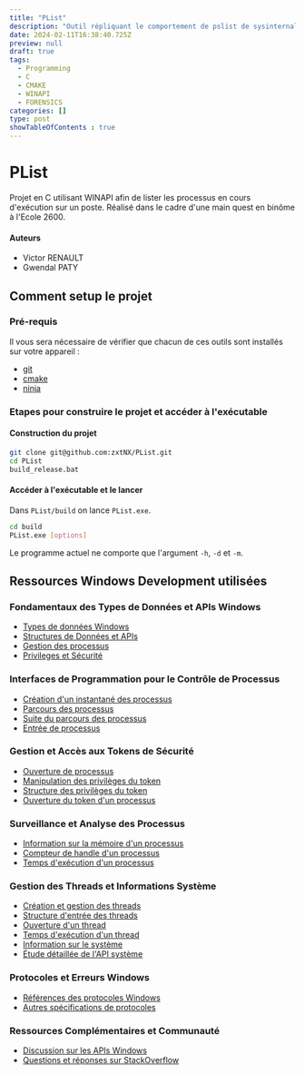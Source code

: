 ```yaml
---
title: "PList"
description: "Outil répliquant le comportement de pslist de sysinternals (windows)"
date: 2024-02-11T16:38:40.725Z
preview: null
draft: true
tags:
  - Programming
  - C
  - CMAKE
  - WINAPI
  - FORENSICS
categories: []
type: post
showTableOfContents : true
---
```


# PList
Projet en C utilisant WINAPI afin de lister les processus en cours d'exécution sur un poste. 
Réalisé dans le cadre d'une main quest en binôme à l'Ecole 2600.

#### Auteurs
- Victor RENAULT
- Gwendal PATY

## Comment setup le projet
### Pré-requis
Il vous sera nécessaire de vérifier que chacun de ces outils sont installés sur votre appareil :
- [git](https://git-scm.com/download/win)
- [cmake](https://cmake.org/download/)
- [ninja](https://github.com/ninja-build/ninja/releases)

### Etapes pour construire le projet et accéder à l'exécutable
#### Construction du projet
```bash
git clone git@github.com:zxtNX/PList.git
cd PList
build_release.bat
```
#### Accéder à l'exécutable et le lancer
Dans ``PList/build`` on lance ``PList.exe``.
```bash
cd build
PList.exe [options]
```
Le programme actuel ne comporte que l'argument ``-h``, ``-d`` et ``-m``.

## Ressources Windows Development utilisées
### Fondamentaux des Types de Données et APIs Windows
- [Types de données Windows](https://learn.microsoft.com/fr-fr/windows/win32/winprog/windows-data-types)
- [Structures de Données et APIs](https://learn.microsoft.com/en-us/windows/win32/api/winnt/ns-winnt-luid)
- [Gestion des processus](https://learn.microsoft.com/en-us/windows/win32/procthread/process-security-and-access-rights)
- [Privileges et Sécurité](https://learn.microsoft.com/en-us/windows/win32/secauthz/privilege-constants)

### Interfaces de Programmation pour le Contrôle de Processus
- [Création d'un instantané des processus](https://learn.microsoft.com/en-us/windows/win32/api/tlhelp32/nf-tlhelp32-createtoolhelp32snapshot)
- [Parcours des processus](https://learn.microsoft.com/en-us/windows/win32/api/tlhelp32/nf-tlhelp32-process32first)
- [Suite du parcours des processus](https://learn.microsoft.com/en-us/windows/win32/api/tlhelp32/nf-tlhelp32-process32next)
- [Entrée de processus](https://learn.microsoft.com/en-us/windows/win32/api/tlhelp32/ns-tlhelp32-processentry32)

### Gestion et Accès aux Tokens de Sécurité
- [Ouverture de processus](https://learn.microsoft.com/en-us/windows/win32/api/processthreadsapi/nf-processthreadsapi-openprocess)
- [Manipulation des privilèges du token](https://learn.microsoft.com/en-us/windows/win32/api/securitybaseapi/nf-securitybaseapi-adjusttokenprivileges)
- [Structure des privilèges du token](https://learn.microsoft.com/en-us/windows/win32/api/winnt/ns-winnt-token_privileges)
- [Ouverture du token d'un processus](https://learn.microsoft.com/en-us/windows/win32/api/processthreadsapi/nf-processthreadsapi-openprocesstoken)

### Surveillance et Analyse des Processus
- [Information sur la mémoire d'un processus](https://learn.microsoft.com/en-us/windows/win32/api/psapi/nf-psapi-getprocessmemoryinfo)
- [Compteur de handle d'un processus](https://learn.microsoft.com/en-us/windows/win32/api/processthreadsapi/nf-processthreadsapi-getprocesshandlecount)
- [Temps d'exécution d'un processus](https://learn.microsoft.com/en-us/windows/win32/api/processthreadsapi/nf-processthreadsapi-getprocesstimes)

### Gestion des Threads et Informations Système
- [Création et gestion des threads](https://learn.microsoft.com/en-us/windows/win32/api/tlhelp32/nf-tlhelp32-thread32first)
- [Structure d'entrée des threads](https://learn.microsoft.com/en-us/windows/win32/api/tlhelp32/ns-tlhelp32-threadentry32)
- [Ouverture d'un thread](https://learn.microsoft.com/en-us/windows/win32/api/processthreadsapi/nf-processthreadsapi-openthread)
- [Temps d'exécution d'un thread](https://learn.microsoft.com/en-us/windows/win32/api/processthreadsapi/nf-processthreadsapi-getthreadtimes)
- [Information sur le système](https://learn.microsoft.com/en-us/windows/win32/api/winternl/nf-winternl-ntquerysysteminformation)
- [Étude détaillée de l'API système](https://www.geoffchappell.com/studies/windows/km/ntoskrnl/api/ex/sysinfo/process.htm)

### Protocoles et Erreurs Windows
- [Références des protocoles Windows](https://learn.microsoft.com/en-us/openspecs/windows_protocols/ms-erref/596a1078-e883-4972-9bbc-49e60bebca55)
- [Autres spécifications de protocoles](https://learn.microsoft.com/en-us/openspecs/windows_protocols/ms-tsts/a11e7129-685b-4535-8d37-21d4596ac057)

### Ressources Complémentaires et Communauté
- [Discussion sur les APIs Windows](https://moustafasaleh.blogspot.com/2015/03/using-windows-native-apis-with-cl-and.html)
- [Questions et réponses sur StackOverflow](https://stackoverflow.com/questions/22949725/how-to-get-thread-state-e-g-suspended-memory-cpu-usage-start-time-priori)
